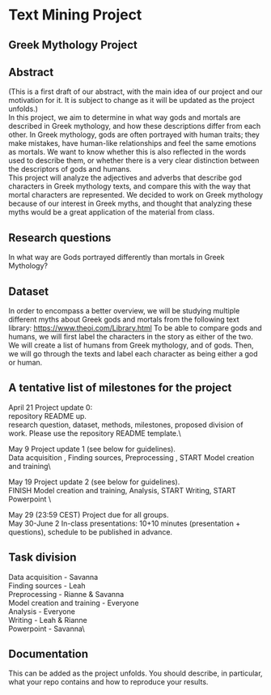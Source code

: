 # Text Mining Project

## Greek Mythology Project

## Abstract
(This is a first draft of our abstract, with the main idea of our project and our motivation for it. It is subject to change as it will be updated as the project unfolds.)\
In this project, we aim to determine in what way gods and mortals are described in Greek mythology, and how these descriptions differ from each other. In Greek mythology, gods are often portrayed with human traits; they make mistakes, have human-like relationships and feel the same emotions as mortals. We want to know whether this is also reflected in the words used to describe them, or whether there is a very clear distinction between the descriptors of gods and humans.\
This project will analyze the adjectives and adverbs that describe god characters in Greek mythology texts, and compare this with the way that mortal characters are represented. 
We decided to work on Greek mythology because of our interest in Greek myths, and thought that analyzing these myths would be a great application of the material from class. 

## Research questions
In what way are Gods portrayed differently than mortals in Greek Mythology? 

## Dataset
In order to encompass a better overview, we will be studying multiple different myths about Greek gods and mortals from the following text library: https://www.theoi.com/Library.html
To be able to compare gods and humans, we will first label the characters in the story as either of the two. We will create a list of humans from Greek mythology, and of gods. Then, we will go through the texts and label each character as being either a god or human.

## A tentative list of milestones for the project
April 21 Project update 0: \
repository README up.  \
research question, dataset, methods, milestones, proposed division of work. Please use the repository README template.\

May 9 Project update 1 (see below for guidelines).\
Data acquisition , Finding sources, Preprocessing , START Model creation and training\

May 19 Project update 2 (see below for guidelines).\
FINISH Model creation and training, Analysis,  START Writing,  START Powerpoint \

May 29 (23:59 CEST) Project due for all groups.\
May 30-June 2 In-class presentations: 10+10 minutes (presentation + questions), schedule to be published in advance.

## Task division
Data acquisition - Savanna \
Finding sources - Leah\
Preprocessing - Rianne & Savanna\
Model creation and training - Everyone\
Analysis - Everyone\
Writing - Leah & Rianne\
Powerpoint - Savanna\

## Documentation
This can be added as the project unfolds. You should describe, in particular, what your repo contains and how to reproduce your results.
